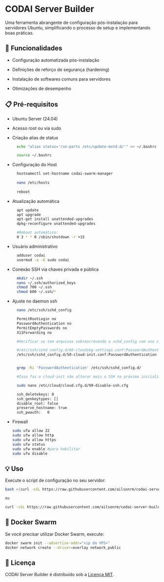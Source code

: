 # CODAI Server Builder

Uma ferramenta abrangente de configuração pós-instalação para servidores Ubuntu, simplificando o processo de setup e implementando boas práticas.

## 🚀 Funcionalidades

 - Configuração automatizada pós-instalação

 - Definições de reforço de segurança (hardening)

 - Instalação de softwares comuns para servidores

 - Otimizações de desempenho

## 📋 Pré-requisitos

- Ubuntu Server (24.04)
- Acesso root ou via sudo
- Criação alias de status

  ```bash
    echo "alias status='run-parts /etc/update-motd.d/'" >> ~/.bashrc

    source ~/.bashrc
   ```

- Configuração do Host
  
  ```bash
    hostnamectl set-hostname codai-swarm-manager
    
    nano /etc/hosts
    
    reboot
  ```

- Atualização automática
  ```bash
    apt update
    apt upgrade
    apt-get install unattended-upgrades
    dpkg-reconfigure unattended-upgrades

    #Reboot automático:
    0 3 * * 0 /sbin/shutdown -r +15
  ```

- Usuário administrativo
  ```bash
    adduser codai
    usermod -a -G sudo codai
  ```

- Conexão SSH via chaves privada e pública
  ```bash
    mkdir ~/.ssh
    nano ~/.ssh/authorized_keys
    chmod 700 ~/.ssh
    chmod 600 ~/.ssh/*
  ```

- Ajuste no daemon ssh
  ```bash
    nano /etc/ssh/sshd_config

    PermitRootLogin no
    PasswordAuthentication no
    PermitEmptyPasswords no
    X11Forwarding no

    #Verificar se tem arquivos sobrescrevendo o sshd_config com ono caso do VPS servla que tinha

    #/etc/ssh/sshd_config.d/60-cloudimg-settings.conf:PasswordAuthentication no
    /etc/ssh/sshd_config.d/50-cloud-init.conf:PasswordAuthentication yes


    grep -Ri 'PasswordAuthentication' /etc/ssh/sshd_config.d/

    #Isso faz o cloud-init não alterar mais o SSH na próxima inicialização!

    sudo nano /etc/cloud/cloud.cfg.d/99-disable-ssh.cfg

    ssh_deletekeys: 0
    ssh_genkeytypes: []
    disable_root: false
    preserve_hostname: true
    ssh_pwauth:   0
  ```

- Firewall
  ```bash
  sudo ufw allow 22
  sudo ufw allow http
  sudo ufw allow https
  sudo ufw status
  sudo ufw enable #para habilitar
  sudo ufw disable
  ```

## 💡 Uso

Execute o script de configuração no seu servidor:

```bash
bash <(curl -sSL https://raw.githubusercontent.com/ailsonrm/codai-server-builder/refs/heads/main/boot.sh)

ou 

curl -sSL https://raw.githubusercontent.com/ailsonrm/codai-server-builder/refs/heads/main/boot.sh | sudo bash

```

## 🐋 Docker Swarm

Se você precisar utilizar Docker Swarm, execute:

```bash
docker swarm init --advertise-addr="<ip da VPS>"
docker network create --driver=overlay network_public
```

## 📝 Licença

CODAI Server Builder é distribuído sob a [Licença MIT](https://opensource.org/licenses/MIT).